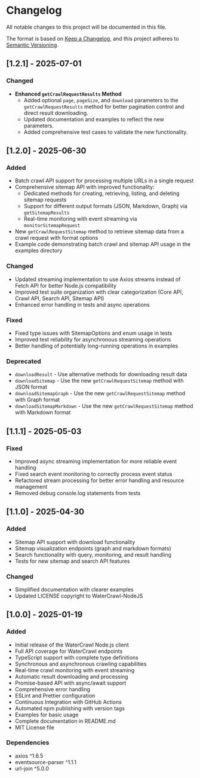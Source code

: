 # Changelog

All notable changes to this project will be documented in this file.

The format is based on [Keep a Changelog](https://keepachangelog.com/en/1.0.0/),
and this project adheres to [Semantic Versioning](https://semver.org/spec/v2.0.0.html).

## [1.2.1] - 2025-07-01

### Changed
- **Enhanced `getCrawlRequestResults` Method**
  - Added optional `page`, `pageSize`, and `download` parameters to the `getCrawlRequestResults` method for better pagination control and direct result downloading.
  - Updated documentation and examples to reflect the new parameters.
  - Added comprehensive test cases to validate the new functionality.

## [1.2.0] - 2025-06-30

### Added
- Batch crawl API support for processing multiple URLs in a single request
- Comprehensive sitemap API with improved functionality:
  - Dedicated methods for creating, retrieving, listing, and deleting sitemap requests
  - Support for different output formats (JSON, Markdown, Graph) via `getSitemapResults`
  - Real-time monitoring with event streaming via `monitorSitemapRequest`
- New `getCrawlRequestSitemap` method to retrieve sitemap data from a crawl request with format options
- Example code demonstrating batch crawl and sitemap API usage in the examples directory

### Changed
- Updated streaming implementation to use Axios streams instead of Fetch API for better Node.js compatibility
- Improved test suite organization with clear categorization (Core API, Crawl API, Search API, Sitemap API)
- Enhanced error handling in tests and async operations

### Fixed
- Fixed type issues with SitemapOptions and enum usage in tests
- Improved test reliability for asynchronous streaming operations
- Better handling of potentially long-running operations in examples

### Deprecated
- `downloadResult` - Use alternative methods for downloading result data
- `downloadSitemap` - Use the new `getCrawlRequestSitemap` method with JSON format
- `downloadSitemapGraph` - Use the new `getCrawlRequestSitemap` method with Graph format
- `downloadSitemapMarkdown` - Use the new `getCrawlRequestSitemap` method with Markdown format

## [1.1.1] - 2025-05-03

### Fixed
- Improved async streaming implementation for more reliable event handling
- Fixed search event monitoring to correctly process event status
- Refactored stream processing for better error handling and resource management
- Removed debug console.log statements from tests

## [1.1.0] - 2025-04-30

### Added
- Sitemap API support with download functionality
- Sitemap visualization endpoints (graph and markdown formats)
- Search functionality with query, monitoring, and result handling
- Tests for new sitemap and search API features

### Changed
- Simplified documentation with clearer examples
- Updated LICENSE copyright to WaterCrawl-NodeJS

## [1.0.0] - 2025-01-19

### Added
- Initial release of the WaterCrawl Node.js client
- Full API coverage for WaterCrawl endpoints
- TypeScript support with complete type definitions
- Synchronous and asynchronous crawling capabilities
- Real-time crawl monitoring with event streaming
- Automatic result downloading and processing
- Promise-based API with async/await support
- Comprehensive error handling
- ESLint and Prettier configuration
- Continuous Integration with GitHub Actions
- Automated npm publishing with version tags
- Examples for basic usage
- Complete documentation in README.md
- MIT License file

### Dependencies
- axios ^1.6.5
- eventsource-parser ^1.1.1
- url-join ^5.0.0
